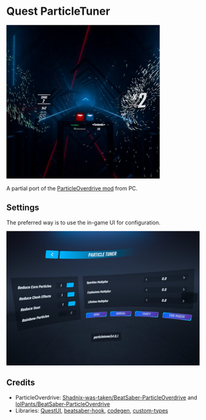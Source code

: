 Quest ParticleTuner
===================

![cover](./cover.gif)

A partial port of the [ParticleOverdrive mod](https://github.com/Shadnix-was-taken/BeatSaber-ParticleOverdrive/commit/68f8eeb9100a88606faabdd875520654993fbcbc) from PC.

## Settings

The preferred way is to use the in-game UI for configuration.

![settings](./settings_screenshot_wide.png)

## Credits

* ParticleOverdrive: [Shadnix-was-taken/BeatSaber-ParticleOverdrive](https://github.com/Shadnix-was-taken/BeatSaber-ParticleOverdrive) and [lolPants/BeatSaber-ParticleOverdrive](https://github.com/lolPants/BeatSaber-ParticleOverdrive)
* Libraries: [QuestUI](https://github.com/darknight1050/questui), [beatsaber-hook](https://github.com/sc2ad/beatsaber-hook), [codegen](https://github.com/sc2ad/BeatSaber-Quest-Codegen), [custom-types](https://github.com/sc2ad/Il2CppQuestTypePatching)
